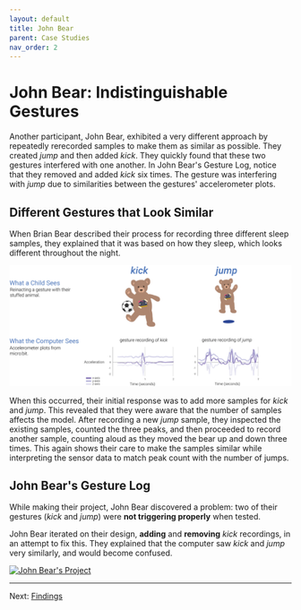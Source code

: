 ```yaml
---
layout: default
title: John Bear
parent: Case Studies
nav_order: 2
---
```



# John Bear: Indistinguishable Gestures

Another participant, John Bear, exhibited a very different approach by repeatedly rerecorded samples to make them as similar as possible. They created _jump_ and then added _kick_. They quickly found that these two gestures interfered with one another. In John Bear's Gesture Log, notice that they removed and added _kick_ six times. The gesture was interfering with _jump_ due to similarities between the gestures' accelerometer plots.

## Different Gestures that Look Similar

When Brian Bear described their process for recording three different sleep samples, they explained that it was based on how they sleep, which looks different throughout the night.

![John Bear accelerometer data](/img/similar-yet-different-850.png)

When this occurred, their initial response was to add more samples for _kick_ and _jump_. This revealed that they were aware that the number of samples affects the model. After recording a new _jump_ sample, they inspected the existing samples, counted the three peaks, and then proceeded to record another sample, counting aloud as they moved the bear up and down three times. This again shows their care to make the samples similar while interpreting the sensor data to match peak count with the number of jumps.

## John Bear's Gesture Log

While making their project, John Bear discovered a problem: two of their gestures (_kick_ and _jump_) were **not triggering properly** when tested.

John Bear iterated on their design, **adding** and **removing** _kick_ recordings, in an attempt to fix this. They explained that the computer saw _kick_ and _jump_ very similarly, and would become confused.

<div class='tableauPlaceholder' id='viz1620622687035' style='position: relative'>
  <noscript>
    <a href='#'>
      <img alt='John Bear&#39;s Project ' src='https:&#47;&#47;public.tableau.com&#47;static&#47;images&#47;Jo&#47;JohnBearsProject&#47;JohnBearsProject&#47;1_rss.png' style='border: none' />
    </a>
  </noscript>
  <object class='tableauViz'  style='display:none;'><param name='host_url' value='https%3A%2F%2Fpublic.tableau.com%2F' /> 
    <param name='embed_code_version' value='3' /> 
    <param name='site_root' value='' />
    <param name='name' value='JohnBearsProject&#47;JohnBearsProject' />
    <param name='tabs' value='no' /><param name='toolbar' value='yes' />
    <param name='static_image' value='https:&#47;&#47;public.tableau.com&#47;static&#47;images&#47;Jo&#47;JohnBearsProject&#47;JohnBearsProject&#47;1.png' /> 
    <param name='animate_transition' value='yes' />
    <param name='display_static_image' value='yes' />
    <param name='display_spinner' value='yes' />
    <param name='display_overlay' value='yes' />
    <param name='display_count' value='yes' />
    <param name='language' value='en' />
  </object>
</div>                

<script type='text/javascript'>
  var divElement = document.getElementById('viz1620622687035');
  var vizElement = divElement.getElementsByTagName('object')[0];
  if ( divElement.offsetWidth > 800 ) { 
    vizElement.style.width='1000px';vizElement.style.height='827px';} 
  else if ( divElement.offsetWidth > 500 ) { 
    vizElement.style.width='1000px';vizElement.style.height='827px';} 
  else { 
    vizElement.style.width='100%';vizElement.style.height='927px';}
  var scriptElement = document.createElement('script');
  scriptElement.src = 'https://public.tableau.com/javascripts/api/viz_v1.js';
  vizElement.parentNode.insertBefore(scriptElement, vizElement);
</script>

* * *
Next: [Findings](findings)
